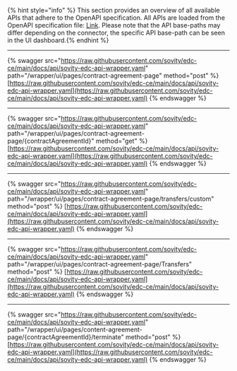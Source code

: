 {% hint style="info" %} This section provides an overview of all available APIs that adhere to the OpenAPI specification. All APIs are loaded from the OpenAPI specification file: <a href="https://raw.githubusercontent.com/sovity/edc-ce/main/docs/api/sovity-edc-api-wrapper.yaml">Link</a>. Please note that the API base-paths may differ depending on the connector, the specific API base-path can be seen in the UI dashboard.{% endhint %}

---------------------------------------

{% swagger src="https://raw.githubusercontent.com/sovity/edc-ce/main/docs/api/sovity-edc-api-wrapper.yaml" path="/wrapper/ui/pages/contract-agreement-page" method="post" %}
[https://raw.githubusercontent.com/sovity/edc-ce/main/docs/api/sovity-edc-api-wrapper.yaml](https://raw.githubusercontent.com/sovity/edc-ce/main/docs/api/sovity-edc-api-wrapper.yaml)
{% endswagger %}

---------------------------------------

{% swagger src="https://raw.githubusercontent.com/sovity/edc-ce/main/docs/api/sovity-edc-api-wrapper.yaml" path="/wrapper/ui/pages/contract-agreement-page/{contractAgreementId}" method="get" %}
[https://raw.githubusercontent.com/sovity/edc-ce/main/docs/api/sovity-edc-api-wrapper.yaml](https://raw.githubusercontent.com/sovity/edc-ce/main/docs/api/sovity-edc-api-wrapper.yaml)
{% endswagger %}

---------------------------------------

{% swagger src="https://raw.githubusercontent.com/sovity/edc-ce/main/docs/api/sovity-edc-api-wrapper.yaml" path="/wrapper/ui/pages/contract-agreement-page/transfers/custom" method="post" %}
[https://raw.githubusercontent.com/sovity/edc-ce/main/docs/api/sovity-edc-api-wrapper.yaml](https://raw.githubusercontent.com/sovity/edc-ce/main/docs/api/sovity-edc-api-wrapper.yaml)
{% endswagger %}

---------------------------------------

{% swagger src="https://raw.githubusercontent.com/sovity/edc-ce/main/docs/api/sovity-edc-api-wrapper.yaml" path="/wrapper/ui/pages/contract-agreement-page/Transfers" method="post" %}
[https://raw.githubusercontent.com/sovity/edc-ce/main/docs/api/sovity-edc-api-wrapper.yaml](https://raw.githubusercontent.com/sovity/edc-ce/main/docs/api/sovity-edc-api-wrapper.yaml)
{% endswagger %}

---------------------------------------

{% swagger src="https://raw.githubusercontent.com/sovity/edc-ce/main/docs/api/sovity-edc-api-wrapper.yaml" path="/wrapper/ui/pages/content-agreement-page/{contractAgreementId}/terminate" method="post" %}
[https://raw.githubusercontent.com/sovity/edc-ce/main/docs/api/sovity-edc-api-wrapper.yaml](https://raw.githubusercontent.com/sovity/edc-ce/main/docs/api/sovity-edc-api-wrapper.yaml)
{% endswagger %}
